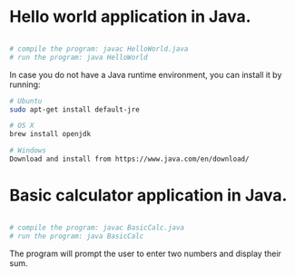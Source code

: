 # Hello world application in Java.

```sh

# compile the program: javac HelloWorld.java
# run the program: java HelloWorld

```

In case you do not have a Java runtime environment,
you can install it by running:
```sh
# Ubuntu
sudo apt-get install default-jre

# OS X
brew install openjdk

# Windows
Download and install from https://www.java.com/en/download/
```

# Basic calculator application in Java.

```sh

# compile the program: javac BasicCalc.java
# run the program: java BasicCalc

```

The program will prompt the user to enter two numbers and display their sum.
